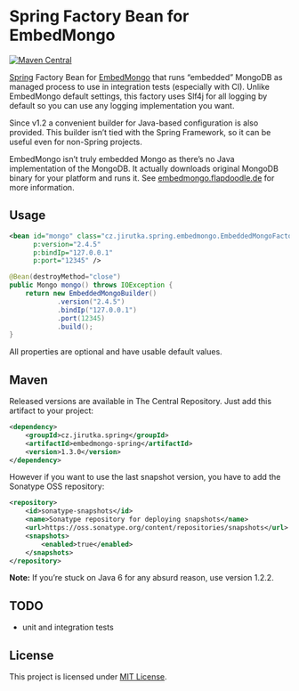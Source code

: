 Spring Factory Bean for EmbedMongo
==================================
[![Maven Central](https://maven-badges.herokuapp.com/maven-central/cz.jirutka.spring/embedmongo-spring/badge.svg)](https://maven-badges.herokuapp.com/maven-central/cz.jirutka.spring/embedmongo-spring)

[Spring](http://www.springsource.org/spring-framework) Factory Bean for [EmbedMongo](https://github.com/flapdoodle-oss/embedmongo.flapdoodle.de) that runs “embedded” MongoDB as managed process to use in integration tests (especially with CI). Unlike EmbedMongo default settings, this factory uses Slf4j for all logging by default so you can use any logging implementation you want.

Since v1.2 a convenient builder for Java-based configuration is also provided. This builder isn’t tied with the Spring Framework, so it can be useful even for non-Spring projects.

EmbedMongo isn’t truly embedded Mongo as there’s no Java implementation of the MongoDB. It actually downloads original MongoDB binary for your platform and runs it. See [embedmongo.flapdoodle.de](https://github.com/flapdoodle-oss/embedmongo.flapdoodle.de) for more information.


Usage
-----

```xml
<bean id="mongo" class="cz.jirutka.spring.embedmongo.EmbeddedMongoFactoryBean"
      p:version="2.4.5"
      p:bindIp="127.0.0.1"
      p:port="12345" />
```

```java
@Bean(destroyMethod="close")
public Mongo mongo() throws IOException {
    return new EmbeddedMongoBuilder()
            .version("2.4.5")
            .bindIp("127.0.0.1")
            .port(12345)
            .build();
}
```

All properties are optional and have usable default values.


Maven
-----

Released versions are available in The Central Repository. Just add this artifact to your project:

```xml
<dependency>
    <groupId>cz.jirutka.spring</groupId>
    <artifactId>embedmongo-spring</artifactId>
    <version>1.3.0</version>
</dependency>
```

However if you want to use the last snapshot version, you have to add the Sonatype OSS repository:

```xml
<repository>
    <id>sonatype-snapshots</id>
    <name>Sonatype repository for deploying snapshots</name>
    <url>https://oss.sonatype.org/content/repositories/snapshots</url>
    <snapshots>
        <enabled>true</enabled>
    </snapshots>
</repository>
```

**Note:** If you’re stuck on Java 6 for any absurd reason, use version 1.2.2.


TODO
----

* unit and integration tests


License
-------

This project is licensed under [MIT License](http://opensource.org/licenses/MIT).
